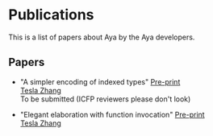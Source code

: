 # Publications

This is a list of papers about Aya by the Aya developers.

## Papers

[Tesla Zhang]: https://personal.psu.edu/yqz5714

- "A simpler encoding of indexed types" [Pre-print](https://arxiv.org/abs/2103.15408)<br>
  [Tesla Zhang]<br>
  To be submitted (ICFP reviewers please don't look)

- "Elegant elaboration with function invocation" [Pre-print](https://arxiv.org/abs/2105.14840)<br>
  [Tesla Zhang]<br>
